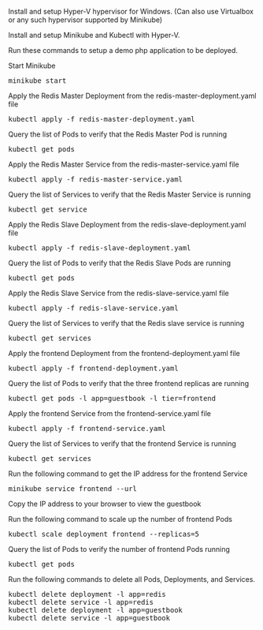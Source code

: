 Install and setup Hyper-V hypervisor for Windows. (Can also use Virtualbox or any such hypervisor supported by Minikube)

Install and setup Minikube and Kubectl with Hyper-V.

Run these commands to setup a demo php application to be deployed.

Start Minikube
<pre>minikube start</pre>

Apply the Redis Master Deployment from the redis-master-deployment.yaml file
<pre>kubectl apply -f redis-master-deployment.yaml</pre>

Query the list of Pods to verify that the Redis Master Pod is running
<pre>kubectl get pods</pre>

Apply the Redis Master Service from the redis-master-service.yaml file
<pre>kubectl apply -f redis-master-service.yaml</pre>

Query the list of Services to verify that the Redis Master Service is running
<pre>kubectl get service</pre>

Apply the Redis Slave Deployment from the redis-slave-deployment.yaml file
<pre>kubectl apply -f redis-slave-deployment.yaml</pre>

Query the list of Pods to verify that the Redis Slave Pods are running
<pre>kubectl get pods</pre>

Apply the Redis Slave Service from the redis-slave-service.yaml file
<pre>kubectl apply -f redis-slave-service.yaml</pre>

Query the list of Services to verify that the Redis slave service is running
<pre>kubectl get services</pre>

Apply the frontend Deployment from the frontend-deployment.yaml file
<pre>kubectl apply -f frontend-deployment.yaml</pre>

Query the list of Pods to verify that the three frontend replicas are running
<pre>kubectl get pods -l app=guestbook -l tier=frontend</pre>

Apply the frontend Service from the frontend-service.yaml file
<pre>kubectl apply -f frontend-service.yaml</pre>

Query the list of Services to verify that the frontend Service is running
<pre>kubectl get services</pre>

Run the following command to get the IP address for the frontend Service
<pre>minikube service frontend --url</pre>

Copy the IP address to your browser to view the guestbook

Run the following command to scale up the number of frontend Pods
<pre>kubectl scale deployment frontend --replicas=5</pre>

Query the list of Pods to verify the number of frontend Pods running
<pre>kubectl get pods</pre>

Run the following commands to delete all Pods, Deployments, and Services.
<pre>kubectl delete deployment -l app=redis
kubectl delete service -l app=redis
kubectl delete deployment -l app=guestbook
kubectl delete service -l app=guestbook</pre>
